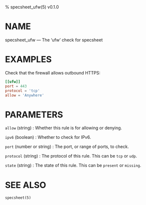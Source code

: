 % specsheet_ufw(5) v0.1.0


NAME
====

specsheet_ufw — The ‘ufw’ check for specsheet


EXAMPLES
========

Check that the firewall allows outbound HTTPS:

```toml
[[ufw]]
port = 443
protocol = 'tcp'
allow = 'Anywhere'
```


PARAMETERS
==========

`allow` (string)
: Whether this rule is for allowing or denying.

`ipv6` (boolean)
: Whether to check for IPv6.

`port` (number or string)
: The port, or range of ports, to check.

`protocol` (string)
: The protocol of this rule. This can be `tcp` or `udp`.

`state` (string)
: The state of this rule. This can be `present` or `missing`.


SEE ALSO
========

`specsheet(5)`
